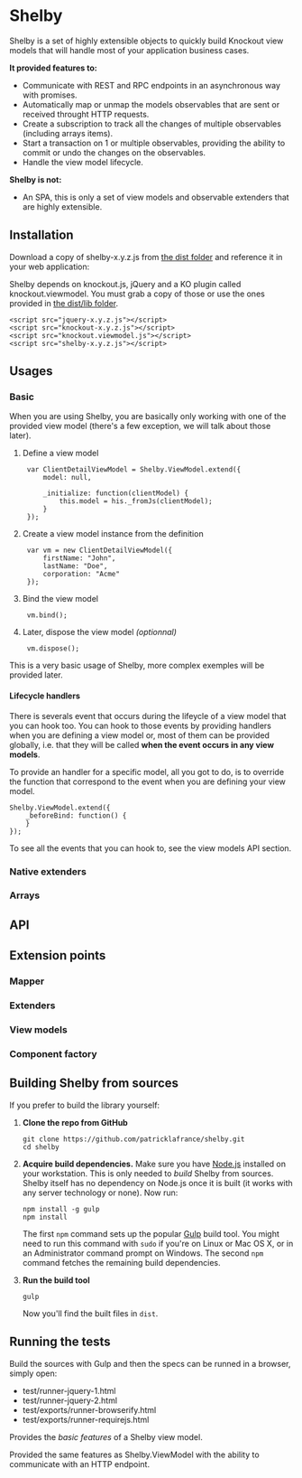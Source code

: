 Shelby
===========

Shelby is a set of highly extensible objects to quickly build Knockout view models that will handle most of your application business cases. 

**It provided features to:**

* Communicate with REST and RPC endpoints in an asynchronous way with promises.
* Automatically map or unmap the models observables that are sent or received throught HTTP requests.
* Create a subscription to track all the changes of multiple observables (including arrays items).
* Start a transaction on 1 or multiple observables, providing the ability to commit or undo the changes on the observables.
* Handle the view model lifecycle.

**Shelby is not:**

* An SPA, this is only a set of view models and observable extenders that are highly extensible.

## Installation

Download a copy of shelby-x.y.z.js from [the dist folder](https://github.com/patricklafrance/shelby/tree/master/dist) and reference it in your web application:

Shelby depends on knockout.js, jQuery and a KO plugin called knockout.viewmodel. You must grab a copy of those or use the ones provided in [the dist/lib folder](https://github.com/patricklafrance/shelby/tree/master/dist/lib).

    <script src="jquery-x.y.z.js"></script>
    <script src="knockout-x.y.z.js"></script>
    <script src="knockout.viewmodel.js"></script>
    <script src="shelby-x.y.z.js"></script>

## Usages

### Basic

When you are using Shelby, you are basically only working with one of the provided view model (there's a few exception, we will talk about those later).

1. Define a view model

        var ClientDetailViewModel = Shelby.ViewModel.extend({
            model: null,

            _initialize: function(clientModel) {
                this.model = his._fromJs(clientModel);
            }
        });

2. Create a view model instance from the definition
    
        var vm = new ClientDetailViewModel({
            firstName: "John",
            lastName: "Doe",
            corporation: "Acme"
        });

3. Bind the view model

        vm.bind();

4. Later, dispose the view model _(optionnal)_

        vm.dispose();

This is a very basic usage of Shelby, more complex exemples will be provided later.

#### Lifecycle handlers

There is severals event that occurs during the lifeycle of a view model that you can hook too. You can hook to those events by providing handlers when you are defining a view model or, most of them can be provided globally, i.e. that they will be called **when the event occurs in any view models**. 

To provide an handler for a specific model, all you got to do, is to override the function that correspond to the event when you are defining your view model.

    Shelby.ViewModel.extend({
        _beforeBind: function() {
        }
    });

To see all the events that you can hook to, see the view models API section.

### Native extenders

### Arrays

## API

## Extension points

### Mapper

### Extenders

### View models

### Component factory

## Building Shelby from sources

If you prefer to build the library yourself:

 1. **Clone the repo from GitHub**

        git clone https://github.com/patricklafrance/shelby.git
        cd shelby

 2. **Acquire build dependencies.** Make sure you have [Node.js](http://nodejs.org/) installed on your workstation. This is only needed to _build_ Shelby from sources. Shelby itself has no dependency on Node.js once it is built (it works with any server technology or none). Now run:

        npm install -g gulp
        npm install

    The first `npm` command sets up the popular [Gulp](http://gulpjs.com/) build tool. You might need to run this command with `sudo` if you're on Linux or Mac OS X, or in an Administrator command prompt on Windows. The second `npm` command fetches the remaining build dependencies.

 3. **Run the build tool**

        gulp

    Now you'll find the built files in `dist`.

## Running the tests

Build the sources with Gulp and then the specs can be runned in a browser, simply open:

* test/runner-jquery-1.html
* test/runner-jquery-2.html
* test/exports/runner-browserify.html
* test/exports/runner-requirejs.html



Provides the _basic features_ of a Shelby view model.


Provided the same features as Shelby.ViewModel with the ability to communicate with an HTTP endpoint.



